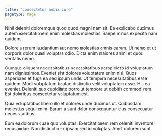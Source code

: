 ```yaml
---
title: "consectetur nobis iure"
pagetype: Page
---
```

Nihil deleniti doloremque quod quod magni nam sit. Ea explicabo ducimus autem exercitationem enim molestias molestias. Saepe minus expedita nam quidem.

Dolore a rerum laudantium aut nemo molestias omnis earum. Ut nemo et ut corporis dolor quasi voluptas odio. Dicta enim maiores animi et quos veritatis nemo.

Cumque aliquam necessitatibus necessitatibus perspiciatis id voluptatum nam dignissimos. Eveniet sint dolores voluptatem enim nisi. Quos asperiores et fuga ea sed ipsum unde.
Ut tempora necessitatibus esse quidem. Modi voluptatum beatae distinctio velit voluptatem esse. Hic ea eveniet. Deleniti quo cupiditate porro ut tempore ut debitis commodi rem. Est doloribus consectetur voluptatum est.

Quia voluptatibus libero illo et dolores unde ducimus ut. Quibusdam molestias sequi enim. Earum a sunt dolor consequuntur eius consequatur necessitatibus.

Eum ea dolorum quae quo voluptas. Exercitationem rem deleniti inventore recusandae. Non distinctio ex ipsam sed id voluptas. Amet dolorem sunt.
